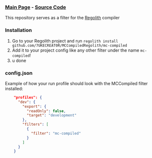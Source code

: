 ### [Main Page](https://github.com/7UKECREAT0R/MCCompiled) - [Source Code](https://github.com/7UKECREAT0R/MCCompiledSource)
This repository serves as a filter for the [Regolith](https://bedrock-oss.github.io/regolith/) compiler

### Installation
1. Go to your Regolith project and run `regolith install github.com/7UKECREAT0R/MCCompiledRegolith/mc-compiled`
2. Add it to your project config like any other filter under the name `mc-compiled`!
3. u done

### config.json
Example of how your run profile should look with the MCCompiled filter installed:
```json
    "profiles": {
      "dev": {
        "export": {
          "readOnly": false,
          "target": "development"
        },
        "filters": [
          {
            "filter": "mc-compiled"
          }
        ]
      }
    }
```
